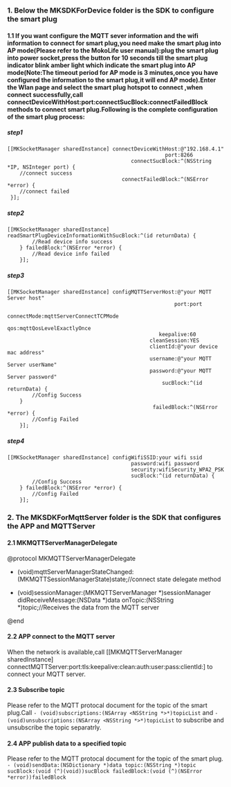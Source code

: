 ### 1. Below the MKSDKForDevice folder is the SDK to configure the smart plug

#### 1.1 If you want configure the MQTT sever information and the wifi information to connect for smart plug,you need make the smart plug into AP mode(Please refer to the MokoLife user manual):plug the smart plug into power socket,press the button for 10 seconds till the smart plug indicator blink amber light which indicate the smart plug into AP mode(Note:The timeout period for AP mode is 3 minutes,once you have configured the information to the smart plug,it will end AP mode).Enter the Wlan page and select the smart plug hotspot to connect ,when connect successfully,call connectDeviceWithHost:port:connectSucBlock:connectFailedBlock methods to connect smart plug.Following is the complete configuration of the smart plug process: 

##### step1
```
[[MKSocketManager sharedInstance] connectDeviceWithHost:@"192.168.4.1"
                                                   port:8266
                                        connectSucBlock:^(NSString *IP, NSInteger port) {
    //connect success
                                     connectFailedBlock:^(NSError *error) {
    //connect failed
 }];
```
##### step2

```
[[MKSocketManager sharedInstance] readSmartPlugDeviceInformationWithSucBlock:^(id returnData) {
        //Read device info success
    } failedBlock:^(NSError *error) {
        //Read device info failed
    }];
```
##### step3

```
[[MKSocketManager sharedInstance] configMQTTServerHost:@"your MQTT Server host"
                                                      port:port
                                               connectMode:mqttServerConnectTCPMode
                                                       qos:mqttQosLevelExactlyOnce
                                                 keepalive:60
                                              cleanSession:YES
                                              clientId:@"your device mac address"
                                              username:@"your MQTT Server userName" 
                                              password:@"your MQTT Server password"
                                                  sucBlock:^(id returnData) {
        //Config Success
    }
                                               failedBlock:^(NSError *error) {
        //Config Failed
    }];
```
##### step4

```
[[MKSocketManager sharedInstance] configWifiSSID:your wifi ssid
                                        password:wifi password
                                        security:wifiSecurity_WPA2_PSK
                                        sucBlock:^(id returnData) {
        //Config Success
    } failedBlock:^(NSError *error) {
        //Config Failed
    }];
```

### 2. The MKSDKForMqttServer folder is the SDK that configures the APP and MQTTServer

#### 2.1 MKMQTTServerManagerDelegate
  @protocol MKMQTTServerManagerDelegate <NSObject>

- (void)mqttServerManagerStateChanged:(MKMQTTSessionManagerState)state;//connect state delegate method

- (void)sessionManager:(MKMQTTServerManager *)sessionManager didReceiveMessage:(NSData *)data onTopic:(NSString *)topic;//Receives the data from the MQTT server 

@end

#### 2.2 APP connect to the MQTT server
When the network is available,call [[MKMQTTServerManager sharedInstance] connectMQTTServer:port:tls:keepalive:clean:auth:user:pass:clientId:] to connect your MQTT server.

#### 2.3 Subscribe topic
Please refer to the MQTT protocal document for the topic of the smart plug.Call ```- (void)subscriptions:(NSArray <NSString *>*)topicList``` and ```- (void)unsubscriptions:(NSArray <NSString *>*)topicList``` to subscribe and unsubscribe the topic separatrly.

#### 2.4 APP publish data to a specified topic
Please refer to the MQTT protocal document for the topic of the smart plug.
```- (void)sendData:(NSDictionary *)data topic:(NSString *)topic sucBlock:(void (^)(void))sucBlock failedBlock:(void (^)(NSError *error))failedBlock```
